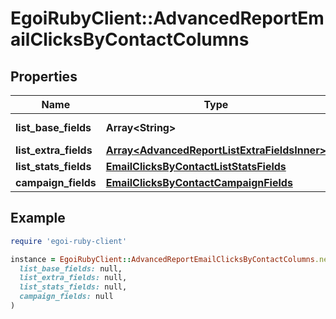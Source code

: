 # EgoiRubyClient::AdvancedReportEmailClicksByContactColumns

## Properties

| Name | Type | Description | Notes |
| ---- | ---- | ----------- | ----- |
| **list_base_fields** | **Array&lt;String&gt;** | Array of base fields |  |
| **list_extra_fields** | [**Array&lt;AdvancedReportListExtraFieldsInner&gt;**](AdvancedReportListExtraFieldsInner.md) |  |  |
| **list_stats_fields** | [**EmailClicksByContactListStatsFields**](EmailClicksByContactListStatsFields.md) |  |  |
| **campaign_fields** | [**EmailClicksByContactCampaignFields**](EmailClicksByContactCampaignFields.md) |  |  |

## Example

```ruby
require 'egoi-ruby-client'

instance = EgoiRubyClient::AdvancedReportEmailClicksByContactColumns.new(
  list_base_fields: null,
  list_extra_fields: null,
  list_stats_fields: null,
  campaign_fields: null
)
```

